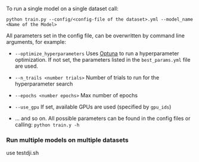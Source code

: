 To run a single model on a single dataset call:

``python train.py --config/<config-file of the dataset>.yml --model_name <Name of the Model>``

All parameters set in the config file, can be overwritten by command line arguments, for example:

- ``--optimize_hyperparameters`` Uses [Optuna](https://optuna.org/) to run a hyperparameter optimization. If not set, the parameters listed in the `best_params.yml` file are used.

- ``--n_trails <number trials>`` Number of trials to run for the hyperparameter search

- ``--epochs <number epochs>`` Max number of epochs

- ``--use_gpu`` If set, available GPUs are used (specified by `gpu_ids`)

- ... and so on. All possible parameters can be found in the config files or calling: 
``python train.y -h``


### Run multiple models on multiple datasets

use testdji.sh 